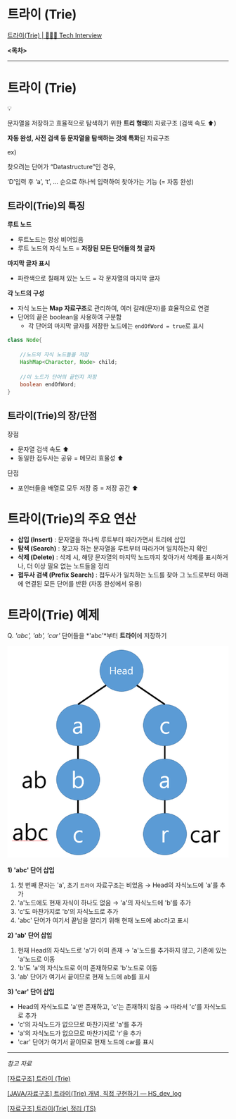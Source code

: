# 트라이 (Trie)

[트라이(Trie) | 👨🏻‍💻 Tech Interview](https://gyoogle.dev/blog/computer-science/data-structure/Trie.html)

**<목차>**

---

# **트라이 (Trie)**

<aside>
💡

문자열을 저장하고 효율적으로 탐색하기 위한 **트리 형태**의 자료구조 (검색 속도 ⬆️)

</aside>

**자동 완성, 사전 검색 등 문자열을 탐색하는 것에 특화**된 자료구조

ex)

찾으려는 단어가 “Datastructure”인 경우,

‘D’입력 후 ‘a’, ‘t’, … 순으로 하나씩 입력하여 찾아가는 기능 (= 자동 완성)

## 트라이(Trie)의 특징

**루트 노드**

- 루트노드는 항상 비어있음
- 루트 노드의 자식 노드 = **저장된 모든 단어들의 첫 글자**

**마지막 글자 표시**

- 파란색으로 칠해져 있는 노드 = 각 문자열의 마지막 글자

**각 노드의 구성**

- 자식 노드는 **Map 자료구조**로 관리하여, 여러 갈래(문자)를 효율적으로 연결
- 단어의 끝은 boolean을 사용하여 구분함
  - 각 단어의 마지막 글자를 저장한 노드에는 `endOfWord = true`로 표시

```java
class Node{

    //노드의 자식 노드들을 저장
    HashMap<Character, Node> child;

    //이 노드가 단어의 끝인지 저장
    boolean endOfWord;
}
```

## **트라이(Trie)의 장/단점**

장점

- 문자열 검색 속도 ⬆️
- 동일한 접두사는 공유 = 메모리 효율성 ⬆️

단점

- 포인터들을 배열로 모두 저장 중 = 저장 공간 ⬆️

# 트라이(Trie)의 주요 연산

- **삽입 (Insert)**
  : 문자열을 하나씩 루트부터 따라가면서 트리에 삽입
- **탐색 (Search)**
  : 찾고자 하는 문자열을 루트부터 따라가며 일치하는지 확인
- **삭제 (Delete)**
  : 삭제 시, 해당 문자열의 마지막 노드까지 찾아가서 삭제를 표시하거나, 더 이상 필요 없는 노드들을 정리
- **접두사 검색 (Prefix Search)**
  : 접두사가 일치하는 노드를 찾아 그 노드로부터 아래에 연결된 모든 단어를 반환 (자동 완성에서 유용)

# 트라이(Trie) 예제

Q. _'abc', 'ab', 'car'_ 단어들을 *'abc'*부터 **트라이**에 저장하기

![image.png](assets/image.png)

**1) 'abc' 단어 삽입**

1. 첫 번째 문자는 'a', 초기 `트라이` 자료구조는 비었음 → Head의 자식노드에 'a'를 추가
2. 'a'노드에도 현재 자식이 하나도 없음 → 'a'의 자식노드에 'b'를 추가
3. 'c'도 마찬가지로 'b'의 자식노드로 추가
4. 'abc' 단어가 여기서 끝남을 알리기 위해 현재 노드에 abc라고 표시

**2) 'ab' 단어 삽입**

1. 현재 Head의 자식노드로 'a'가 이미 존재 → 'a'노드를 추가하지 않고, 기존에 있는 'a'노드로 이동
2. 'b'도 'a'의 자식노드로 이미 존재하므로 'b'노드로 이동
3. 'ab' 단어가 여기서 끝이므로 현재 노드에 ab를 표시

**3) 'car' 단어 삽입**

- Head의 자식노드로 'a'만 존재하고, 'c'는 존재하지 않음 → 따라서 'c'를 자식노드로 추가
- 'c'의 자식노드가 없으므로 마찬가지로 'a'를 추가
- 'a'의 자식노드가 없으므로 마찬가지로 'r'을 추가
- 'car' 단어가 여기서 끝이므로 현재 노드에 car를 표시

---

_참고 자료_

[[자료구조] 트라이 (Trie)](https://velog.io/@kimdukbae/%EC%9E%90%EB%A3%8C%EA%B5%AC%EC%A1%B0-%ED%8A%B8%EB%9D%BC%EC%9D%B4-Trie)

[[JAVA/자료구조] 트라이(Trie) 개념, 직접 구현하기 — HS_dev_log](https://innovation123.tistory.com/116)

[[자료구조] 트라이(Trie) 정리 (TS)](https://velog.io/@littlegiant/%EC%9E%90%EB%A3%8C%EA%B5%AC%EC%A1%B0-%ED%8A%B8%EB%9D%BC%EC%9D%B4Trie-%EC%A0%95%EB%A6%AC-TS)
